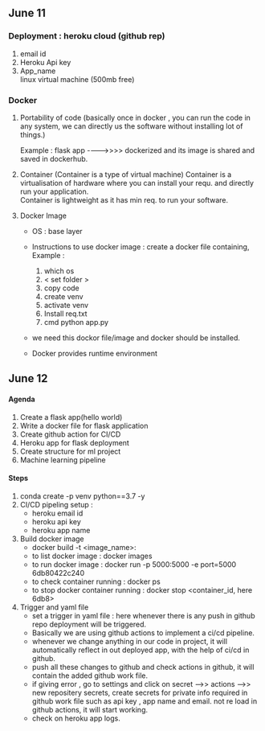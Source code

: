 ## June 11

### Deployment : heroku cloud (github rep)   
1. email id  
2. Heroku Api key  
3. App_name  
   linux virtual machine  (500mb free)


### Docker  
1. Portability of code (basically once in docker , you can run the code in any system, we can directly us the software without installing lot of things.)
     
     Example : flask app ---->>>> dockerized and its image is shared and saved in dockerhub.
2. Container (Container is a type of virtual machine)
    Container is a virtualisation of hardware where you can install your requ. and directly run your application.   
    Container is lightweight as it has min req. to run your software.
3. Docker Image 
    * OS : base layer  
    * Instructions to use docker image : create a docker file containing,   
        Example :  
        1. which os  
        2. < set folder >  
        3. copy code  
        4. create venv  
        5. activate venv  
        6. Install req.txt  
        7. cmd python app.py  

    * we need this dockor file/image and docker should be installed.  
    * Docker provides runtime environment  

## June 12  

#### Agenda  
1. Create a flask app(hello world)
2. Write a docker file for flask application  
3. Create github action for CI/CD  
4. Heroku app for flask deployment  
5. Create structure for ml project  
6. Machine learning pipeline  

#### Steps   
1. conda create -p venv python==3.7 -y
2. CI/CD pipeling setup :  
    * heroku email id  
    * heroku api key  
    * heroku app name
3. Build docker image  
    * docker build -t <image_name>:<tagname> <filelocation>
    * to list docker image : docker images  
    * to run docker image : docker run -p 5000:5000 -e port=5000 6db80422c240  
    * to check container running : docker ps  
    * to stop docker container running : docker stop <container_id, here 6db8>
4. Trigger and yaml file
    * set a trigger in yaml file : here whenever there is any push in github repo deployment will be triggered.  
    * Basically we are using github actions to implement a ci/cd pipeline.
    * whenever we change anything in our code in project, it will automatically reflect in out deployed app, with the help of ci/cd in github.
    * push all these changes to github and check actions in github, it will contain the added github work file.
    * if giving error , go to settings and click on secret -->> actions -->> new repositery secrets, create secrets for private info required in github work file such as api key , app name and email. not re load in github actions, it will start working.
    * check on heroku app logs.
    


